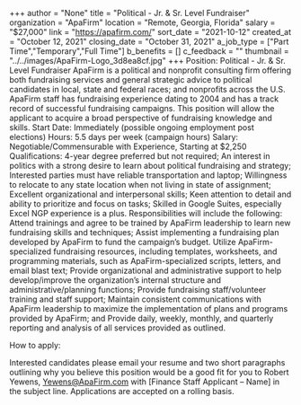 +++
author = "None"
title = "Political - Jr. & Sr. Level Fundraiser"
organization = "ApaFirm"
location = "Remote, Georgia, Florida"
salary = "$27,000"
link = "https://apafirm.com/"
sort_date = "2021-10-12"
created_at = "October 12, 2021"
closing_date = "October 31, 2021"
a_job_type = ["Part Time","Temporary","Full Time"]
b_benefits = []
c_feedback = ""
thumbnail = "../../images/ApaFirm-Logo_3d8ea8cf.jpg"
+++
Position:  Political - Jr. & Sr. Level Fundraiser
ApaFirm is a political and nonprofit consulting firm offering both fundraising services and general strategic advice to political candidates in local, state and federal races; and nonprofits across the U.S.   ApaFirm staff has fundraising experience dating to 2004 and has a track record of successful fundraising campaigns. This position will allow the applicant to acquire a broad perspective of fundraising knowledge and skills.
Start Date: Immediately (possible ongoing employment post elections)
Hours: 5.5 days per week (campaign hours)
Salary: Negotiable/Commensurable with Experience, Starting at $2,250
Qualifications:
4-year degree preferred but not required;
An interest in politics with a strong desire to learn about political fundraising and strategy;
Interested parties must have reliable transportation and laptop;
Willingness to relocate to any state location when not living in state of assignment;
Excellent organizational and interpersonal skills;
Keen attention to detail and ability to prioritize and focus on tasks;
Skilled in Google Suites, especially Excel
NGP experience is a plus.
Responsibilities will include the following:
Attend trainings and agree to be trained by ApaFirm leadership to learn new fundraising skills and techniques;
Assist implementing a fundraising plan developed by ApaFirm to fund the campaign’s budget.
Utilize ApaFirm-specialized fundraising resources, including templates, worksheets, and programming materials, such as ApaFirm-specialized scripts, letters, and email blast text;
Provide organizational and administrative support to help develop/improve the organization’s internal structure and administrative/planning functions;
Provide fundraising staff/volunteer training and staff support;
Maintain consistent communications with ApaFirm leadership to maximize the implementation of plans and programs provided by ApaFirm; and
Provide daily, weekly, monthly, and quarterly reporting and analysis of all services provided as outlined.

How to apply:

Interested candidates please email your resume and two short paragraphs outlining why you believe this position would be a good fit for you to Robert Yewens, Yewens@ApaFirm.com with [Finance Staff Applicant – Name] in the subject line.  Applications are accepted on a rolling basis.
